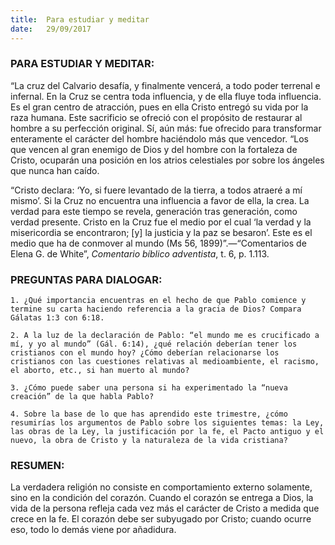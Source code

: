 ```yaml
---
title:  Para estudiar y meditar
date:   29/09/2017
---
```


### PARA ESTUDIAR Y MEDITAR: 

“La cruz del Calvario desafía, y finalmente vencerá, a todo poder terrenal e infernal. En la Cruz se centra toda influencia, y de ella fluye toda influencia. Es el gran centro de atracción, pues en ella Cristo entregó su vida por la raza humana. Este sacrificio se ofreció con el propósito de restaurar al hombre a su perfección original. Sí, aún más: fue ofrecido para transformar enteramente el carácter del hombre haciéndolo más que vencedor.
“Los que vencen al gran enemigo de Dios y del hombre con la fortaleza de Cristo, ocuparán una posición en los atrios celestiales por sobre los ángeles que nunca han caído.

“Cristo declara: ‘Yo, si fuere levantado de la tierra, a todos atraeré a mí mismo’. Si la Cruz no encuentra una influencia a favor de ella, la crea. La verdad para este tiempo se revela, generación tras generación, como verdad presente. Cristo en la Cruz fue el medio por el cual ‘la verdad y la misericordia se encontraron; [y] la justicia y la paz se besaron’. Este es el medio que ha de conmover al mundo (Ms 56, 1899)”.—“Comentarios de Elena G. de White”, *Comentario bíblico adventista*, t. 6, p. 1.113.

### PREGUNTAS PARA DIALOGAR:

`1. ¿Qué importancia encuentras en el hecho de que Pablo comience y termine su carta haciendo referencia a la gracia de Dios? Compara Gálatas 1:3 con 6:18.`

`2. A la luz de la declaración de Pablo: “el mundo me es crucificado a mí, y yo al mundo” (Gál. 6:14), ¿qué relación deberían tener los cristianos con el mundo hoy? ¿Cómo deberían relacionarse los cristianos con las cuestiones relativas al medioambiente, el racismo, el aborto, etc., si han muerto al mundo?`

`3. ¿Cómo puede saber una persona si ha experimentado la “nueva creación” de la que habla Pablo?`

`4. Sobre la base de lo que has aprendido este trimestre, ¿cómo resumirías los argumentos de Pablo sobre los siguientes temas: la Ley, las obras de la Ley, la justificación por la fe, el Pacto antiguo y el nuevo, la obra de Cristo y la naturaleza de la vida cristiana?`

### RESUMEN: 

La verdadera religión no consiste en comportamiento externo solamente, sino en la condición del corazón. Cuando el corazón se entrega a Dios, la vida de la persona refleja cada vez más el carácter de Cristo a medida que crece en la fe. El corazón debe ser subyugado por Cristo; cuando ocurre eso, todo lo demás viene por añadidura.